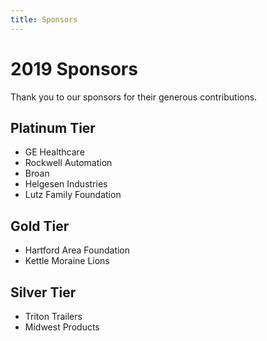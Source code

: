 ```yaml
---
title: Sponsors
---
```


# 2019 Sponsors

Thank you to our sponsors for their generous contributions.

## Platinum Tier
* GE Healthcare
* Rockwell Automation
* Broan
* Helgesen Industries
* Lutz Family Foundation

## Gold Tier
* Hartford Area Foundation
* Kettle Moraine Lions

## Silver Tier
* Triton Trailers
* Midwest Products


